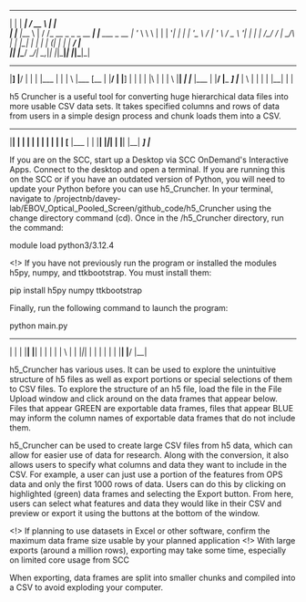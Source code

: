  _     _____   _____                       _               
| |   |  ___| /  __ \                     | |              
| |__ |___ \  | /  \/_ __ _   _ _ __   ___| |__   ___ _ __ 
| '_ \    \ \ | |   | '__| | | | '_ \ / __| '_ \ / _ \ '__|
| | | /\__/ / | \__/\ |  | |_| | | | | (__| | | |  __/ |   
|_| |_\____/   \____/_|   \__,_|_| |_|\___|_| |_|\___|_|                                                     
                                                           

___  ____ ____  _ ____ ____ ___    ___  ____ ____ ____ ____ _ ___  ___ _ ____ _  _ 
|__] |__/ |  |  | |___ |     |     |  \ |___ [__  |    |__/ | |__]  |  | |  | |\ | 
|    |  \ |__| _| |___ |___  |     |__/ |___ ___] |___ |  \ | |     |  | |__| | \| 
                                                                                   
h5 Cruncher is a useful tool for converting huge hierarchical data files into more usable CSV data sets. It takes specified columns and rows of data from users in a simple design process and chunk loads them into a CSV. 
_  _ ____ _ _ _    ___ ____    _  _ ____ ____ 
|__| |  | | | |     |  |  |    |  | [__  |___ 
|  | |__| |_|_|     |  |__|    |__| ___] |___ 
                                              
If you are on the SCC, start up a Desktop via SCC OnDemand's Interactive Apps. Connect to the desktop and open a terminal. If you are running this on the SCC or if you have an outdated version of Python, you will need to update your Python before you can use h5_Cruncher. 
In your terminal, navigate to /projectnb/davey-lab/EBOV_Optical_Pooled_Screen/github_code/h5_Cruncher using the change directory command (cd). Once in the /h5_Cruncher directory, run the command:

module load python3/3.12.4

<!> If you have not previously run the program or installed the modules h5py, numpy, and ttkbootstrap. You must install them:

pip install h5py numpy ttkbootstrap

Finally, run the following command to launch the program:

python main.py
_ _ _ _  _ ____ ___    ___ ____    ___  ____ 
| | | |__| |__|  |      |  |  |    |  \ |  | 
|_|_| |  | |  |  |      |  |__|    |__/ |__| 
                                             
h5_Cruncher has various uses. It can be used to explore the unintuitive structure of h5 files as well as export portions or special selections of them to CSV files. To explore the structure of an h5 file, load the file in the File Upload window and click around on the data frames that appear below. Files that appear GREEN are exportable data frames, files that appear BLUE may inform the column names of exportable data frames that do not include them.

h5_Cruncher can be used to create large CSV files from h5 data, which can allow for easier use of data for research. Along with the conversion, it also allows users to specify what columns and data they want to include in the CSV. For example, a user can just use a portion of the features from OPS data and only the first 1000 rows of data. Users can do this by clicking on highlighted (green) data frames and selecting the Export button. From here, users can select what features and data they would like in their CSV and preview or export it using the buttons at the bottom of the window.

<!> If planning to use datasets in Excel or other software, confirm the maximum data frame size usable by your planned application
<!> With large exports (around a million rows), exporting may take some time, especially on limited core usage from SCC

When exporting, data frames are split into smaller chunks and compiled into a CSV to avoid exploding your computer.

